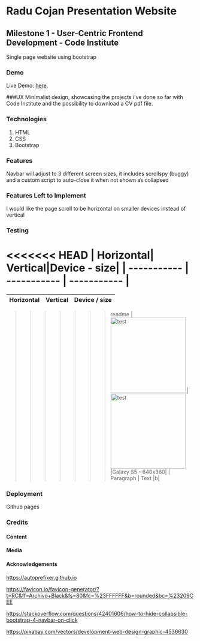 
# Radu Cojan Presentation Website
## Milestone 1 - User-Centric Frontend Development - Code Institute 

Single page website using bootstrap 


### Demo
Live Demo: [here](https://cojanradu.github.io/Milestone_1/).

###UX
Minimalist design, showcasing the projects i've done so far with Code Institute and the possibility to download a CV pdf file.

### Technologies
1. HTML
2. CSS
3. Bootstrap


### Features
Navbar will adjust to 3 different screen sizes, it includes scrollspy (buggy) and a custom script to auto-close it when not shown as collapsed

### Features Left to Implement
I would like the page scroll to be horizontal on smaller devices instead of vertical


### Testing
<<<<<<< HEAD
| Horizontal| Vertical|Device - size|
| ----------- | ----------- | ----------- |
=======
| Horizontal| Vertical|Device / size|
| ----------- | ----------- | ----------- |
>>>>>>> readme
| <img src="https://github.com/CojanRadu/Milestone_1/blob/master/assets/img/test_images/01-H.png" alt="test" width="200"/>     | <img src="https://github.com/CojanRadu/Milestone_1/blob/master/assets/img/test_images/01-V.png" alt="test" height="200"/>|Galaxy S5 - 640x360|
| Paragraph   | Text        |b|



### Deployment
Github pages


### Credits

#### Content


#### Media

#### Acknowledgements

https://autoprefixer.github.io

https://favicon.io/favicon-generator/?t=RC&ff=Archivo+Black&fs=80&fc=%23FFFFFF&b=rounded&bc=%23209CEE


https://stackoverflow.com/questions/42401606/how-to-hide-collapsible-bootstrap-4-navbar-on-click



https://pixabay.com/vectors/development-web-design-graphic-4536630
